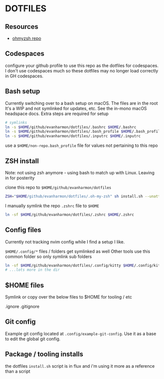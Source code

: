 # DOTFILES

## Resources

- [ohmyzsh repo](https://github.com/ohmyzsh/ohmyzsh)

## Codespaces

configure your github profile to use this repo as the dotfiles for codespaces.
I don't use codespaces much so these dotfiles may no longer load correctly in GH codespaces.

## Bash setup
Currently switching over to a bash setup on macOS.
The files are in the root
It's a WIP and not symlinked for updates, etc.
See the in-mono macOS headspace docs. Extra steps are required for setup

```sh
# symlinks
ln -s $HOME/github/evanharmon/dotfiles/.bashrc $HOME/.bashrc
ln -s $HOME/github/evanharmon/dotfiles/.bash_profile $HOME/.bash_profile
ln -s $HOME/github/evanharmon/dotfiles/.inputrc $HOME/.inputrc
```

use a `$HOME/non-repo.bash_profile` file for values not pertaining to this repo

## ZSH install
Note: not using zsh anymore - using bash to match up with Linux. Leaving in for posterity

clone this repo to `$HOME/github/evanharmon/dotfiles`

```bash
ZSH="$HOME/github/evanharmon/dotfiles/.oh-my-zsh" sh install.sh --unattended --keep-zshrc --skip-chsh
```

I manually symlink the repo `.zshrc` file to `$HOME`

```bash
ln -sf $HOME/github/evanharmon/dotfiles/.zshrc $HOME/.zshrc
```

## Config files
Currently not tracking nvim config while I find a setup I like.

`$HOME/.config/*` files / folders get symlinked as well
Other tools use this common folder so only symlink sub folders
```bash
ln -sf $HOME/github/evanharmon/dotfiles/.config/kitty $HOME/.config/kitty
# ...lots more in the dir
```

## $HOME files

Symlink or copy over the below files to $HOME for tooling / etc

.ignore
.gitignore

## Git config

Example git config located at `.config/example-git-config`.
Use it as a base to edit the global git config.

## Package / tooling installs

the dotfiles `install.sh` script is in flux and i'm using it more as a reference than a script
